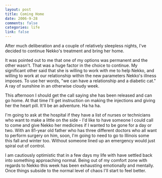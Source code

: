 ```yaml
--- 
layout: post
title: Coming Home
date: 2006-9-28
comments: false
categories: life
link: false
---
```

After much deliberation and a couple of relatively sleepless nights, I've decided to continue Nekko's treatment and bring her home.

It was pointed out to me that one of my options was permanent and the other wasn't. That was a huge factor in the choice to continue. My significant other said that she is willing to work with me to help Nekko, and willing to work at our relationship within the new parameters Nekko's illness imposes. To use her words, "we can have a relationship and a diabetic cat." A ray of sunshine in an otherwise cloudy week.

This afternoon I should get the call saying she has been released and can go home. At that time I'll get instruction on making the injections and giving her the heart pill. It'll be an adventure. Ha ha ha.

I'm going to ask at the hospital if they have a list of nurses or technicians who want to make a little on the side - I'd like to have someone I could call to come and give Nekko her medicines if I wanted to be gone for a day or two. With an 81-year old father who has three different doctors who all want to perform surgery on him, soon, I'm going to need to go to Illinois some this fall and winter too. Without someone lined up an emergency would just spiral out of control.

I am cautiously optimistic that in a few days my life with have settled back into something approaching normal. Being out of my comfort zone with regards to Nekko this week has been exhausting emotionally and mentally. Once things subside to the normal level of chaos I'll start to feel better.
